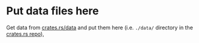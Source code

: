 # Put data files here

Get data from [crates.rs/data](https://crates.rs/data) and put them here (i.e. `./data/` directory in the [crates.rs repo](https://gitlab.com/crates.rs/crates.rs)),
